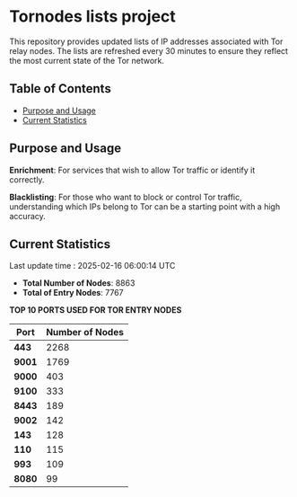 # Tornodes lists project

This repository provides updated lists of IP addresses associated with Tor relay nodes. The lists are refreshed every 30 minutes to ensure they reflect the most current state of the Tor network.

## Table of Contents

- [Purpose and Usage](#purpose-and-usage)
- [Current Statistics](#current-statistics)


## Purpose and Usage

**Enrichment**: For services that wish to allow Tor traffic or identify it correctly.

**Blacklisting**: For those who want to block or control Tor traffic, understanding which IPs belong to Tor can be a starting point with a high accuracy.

## Current Statistics

Last update time : 2025-02-16 06:00:14 UTC

- **Total Number of Nodes**: 8863
- **Total of Entry Nodes**: 7767

**TOP 10 PORTS USED FOR TOR ENTRY NODES**

| **Port** | **Number of Nodes** |
|------|-----------------|
| **443**   | 2268  |
| **9001**   | 1769  |
| **9000**   | 403  |
| **9100**   | 333  |
| **8443**   | 189  |
| **9002**   | 142  |
| **143**   | 128  |
| **110**   | 115  |
| **993**   | 109  |
| **8080**   | 99  |

